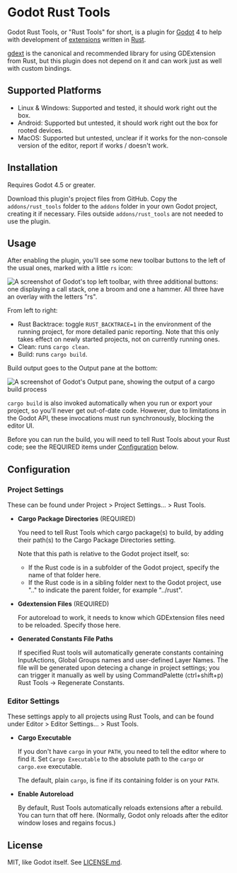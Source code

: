 Godot Rust Tools
================

Godot Rust Tools, or "Rust Tools" for short, is a plugin for [Godot](https://godotengine.org/) 4 to help with development of [extensions](https://docs.godotengine.org/en/stable/tutorials/scripting/gdextension/what_is_gdextension.html) written in [Rust](https://www.rust-lang.org/).

[gdext](https://godot-rust.github.io/) is the canonical and recommended library for using GDExtension from Rust, but this plugin does not depend on it and can work just as well with custom bindings.

Supported Platforms
------------

- Linux & Windows: Supported and tested, it should work right out the box.
- Android: Supported but untested, it should work right out the box for rooted devices.
- MacOS: Supported but untested, unclear if it works for the non-console version of the editor, report if works / doesn't work.

Installation
------------

Requires Godot 4.5 or greater.

Download this plugin's project files from GitHub. Copy the `addons/rust_tools` folder to the `addons` folder in your own Godot project, creating it if necessary. Files outside `addons/rust_tools` are not needed to use the plugin.

Usage
-----

After enabling the plugin, you'll see some new toolbar buttons to the left of the usual ones, marked with a little `rs` icon:

![A screenshot of Godot's top left toolbar, with three additional buttons: one displaying a call stack, one a broom and one a hammer. All three have an overlay with the letters "rs".](readme_images/toolbar.png)

From left to right:

- Rust Backtrace: toggle `RUST_BACKTRACE=1` in the environment of the running project, for more detailed panic reporting. Note that this only takes effect on newly started projects, not on currently running ones.
- Clean: runs `cargo clean`.
- Build: runs `cargo build`.

Build output goes to the Output pane at the bottom:

![A screenshot of Godot's Output pane, showing the output of a cargo build process](readme_images/build_output.png)

`cargo build` is also invoked automatically when you run or export your project, so you'll never get out-of-date code. However, due to limitations in the Godot API, these invocations must run synchronously, blocking the editor UI.

Before you can run the build, you will need to tell Rust Tools about your Rust code; see the REQUIRED items under [Configuration](#Configuration) below.

Configuration
-------------

### Project Settings

These can be found under Project > Project Settings… > Rust Tools.

- **Cargo Package Directories** (REQUIRED)

  You need to tell Rust Tools which cargo package(s) to build, by adding their path(s) to the Cargo Package Directories setting.

  Note that this path is relative to the Godot project itself, so:

  - If the Rust code is in a subfolder of the Godot project, specify the name of that folder here.
  - If the Rust code is in a sibling folder next to the Godot project, use ".." to indicate the parent folder, for example "../rust".

- **Gdextension Files** (REQUIRED)

  For autoreload to work, it needs to know which GDExtension files need to be reloaded. Specify those here.

- **Generated Constants File Paths**

  If specified Rust tools will automatically generate constants containing InputActions, Global Groups names and user-defined Layer Names. The file will be generated upon detecing a change in project settings; you can trigger it manually as well by using CommandPalette (ctrl+shift+p) Rust Tools -> Regenerate Constants.

### Editor Settings

These settings apply to all projects using Rust Tools, and can be found under Editor > Editor Settings… > Rust Tools.

- **Cargo Executable**

  If you don't have `cargo` in your `PATH`, you need to tell the editor where to find it. Set `Cargo Executable` to the absolute path to the `cargo` or `cargo.exe` executable.

  The default, plain `cargo`, is fine if its containing folder is on your `PATH`.

- **Enable Autoreload**

  By default, Rust Tools automatically reloads extensions after a rebuild. You can turn that off here. (Normally, Godot only reloads after the editor window loses and regains focus.)


License
-------

MIT, like Godot itself. See [LICENSE.md](LICENSE.md).
